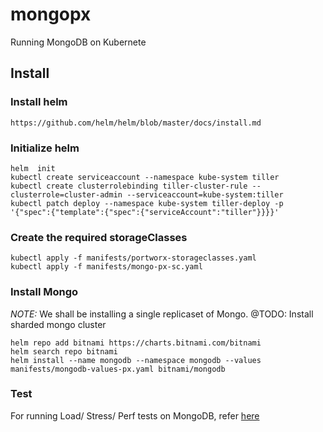 # mongopx
Running MongoDB on Kubernete

## Install

### Install helm
```
https://github.com/helm/helm/blob/master/docs/install.md
```

### Initialize helm

```text
helm  init
kubectl create serviceaccount --namespace kube-system tiller
kubectl create clusterrolebinding tiller-cluster-rule --clusterrole=cluster-admin --serviceaccount=kube-system:tiller
kubectl patch deploy --namespace kube-system tiller-deploy -p '{"spec":{"template":{"spec":{"serviceAccount":"tiller"}}}}'
```

### Create the required storageClasses

```text
kubectl apply -f manifests/portworx-storageclasses.yaml
kubectl apply -f manifests/mongo-px-sc.yaml
```

### Install Mongo

*NOTE:* We shall be installing a single replicaset of Mongo.
@TODO: Install sharded mongo cluster

```text
helm repo add bitnami https://charts.bitnami.com/bitnami
helm search repo bitnami
helm install --name mongodb --namespace mongodb --values manifests/mongodb-values-px.yaml bitnami/mongodb
```

### Test

For running Load/ Stress/ Perf tests on MongoDB, refer [here](https://github.com/satchpx/mongopx/tree/master/perf)